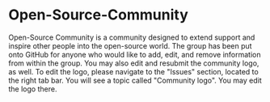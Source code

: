 # Open-Source-Community

Open-Source Community is a community designed to extend support and inspire other people into the open-source world. The group has been put onto GitHub for anyone who would like to add, edit, and remove information from within the group. You may also edit and resubmit the community logo, as well. To edit the logo, please navigate to the "Issues" section, located to the right tab bar. You will see a topic called "Community logo". You may edit the logo there.
